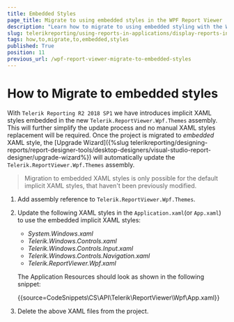 ```yaml
---
title: Embedded Styles
page_title: Migrate to using embedded styles in the WPF Report Viewer
description: "Learn how to migrate to using embedded styling with the WPF Report Viewer in Telerik Reporting."
slug: telerikreporting/using-reports-in-applications/display-reports-in-applications/wpf-application/how-to-migrate-to-embedded-styles
tags: how,to,migrate,to,embedded,styles
published: True
position: 11
previous_url: /wpf-report-viewer-migrate-to-embedded-styles
---
```


# How to Migrate to embedded styles

With `Telerik Reporting R2 2018 SP1` we have introduces implicit XAML styles embedded in the new `Telerik.ReportViewer.Wpf.Themes` assembly. This will further simplify the update process and no manual XAML styles replacement will be required. Once the project is migrated to *embedded* XAML style, the [Upgrade Wizard]({%slug telerikreporting/designing-reports/report-designer-tools/desktop-designers/visual-studio-report-designer/upgrade-wizard%}) will automatically update the `Telerik.ReportViewer.Wpf.Themes` assembly. 

> Migration to embedded XAML styles is only possible for the default implicit XAML styles, that haven't been previously modified. 

1. Add assembly reference to `Telerik.ReportViewer.Wpf.Themes`. 

1. Update the following XAML styles in the `Application.xaml`(or `App.xaml`) to use the embedded implicit XAML styles: 

	+ *System.Windows.xaml* 	
	+ *Telerik.Windows.Controls.xaml* 	
	+ *Telerik.Windows.Controls.Input.xaml* 	
	+ *Telerik.Windows.Controls.Navigation.xaml* 
	+ *Telerik.ReportViewer.Wpf.xaml* 
   
	The Application Resources should look as shown in the following snippet:

	{{source=CodeSnippets\CS\API\Telerik\ReportViewer\Wpf\App.xaml}}


1. Delete the above XAML files from the project.
